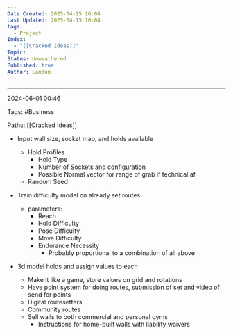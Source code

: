 ```yaml
---
Date Created: 2025-04-15 16:04
Last Updated: 2025-04-15 16:04
tags:
  - Project
Index:
  - "[[Cracked Ideas]]"
Topic: 
Status: Unweathered
Published: true
Author: Landon
---
```

------





2024-06-01 00:46

Tags: #Business 

Paths: [[Cracked Ideas]]

- Input wall size, socket map, and holds available
    - Hold Profiles
        - Hold Type
        - Number of Sockets and configuration
        - Possible Normal vector for range of grab if technical af
    - Random Seed
    
- Train difficulty model on already set routes
    - parameters:
        - Reach
        - Hold Difficulty
        - Pose Difficulty
        - Move Difficulty
        - Endurance Necessity
            - Probably proportional to a combination of all above
        
- 3d model holds and assign values to each
    - Make it like a game, store values on grid and rotations
    - Have point system for doing routes, submission of set and video of send for points
    - Digital routesetters
    - Community routes
    - Sell walls to both commercial and personal gyms
        - Instructions for home-built walls with liability waivers